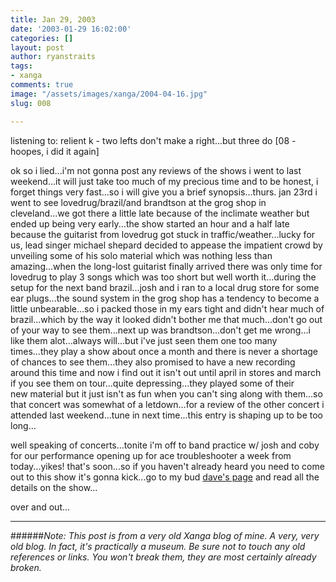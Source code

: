 ```yaml
---
title: Jan 29, 2003
date: '2003-01-29 16:02:00'
categories: []
layout: post
author: ryanstraits
tags:
- xanga
comments: true
image: "/assets/images/xanga/2004-04-16.jpg"
slug: 008

---
```

listening to: relient k - two lefts don't make a right...but three do [08 - hoopes, i did it again]

<!-- break -->

ok so i lied...i'm not gonna post any reviews of the shows i went to last weekend...it will just take too much of my precious time and to be honest, i forget things very fast...so i will give you a brief synopsis...thurs. jan 23rd i went to see lovedrug/brazil/and brandtson at the grog shop in cleveland...we got there a little late because of the inclimate weather but ended up being very early...the show started an hour and a half late because the guitarist from lovedrug got stuck in traffic/weather...lucky for us, lead singer michael shepard decided to appease the impatient crowd by unveiling some of his solo material which was nothing less than amazing...when the long-lost guitarist finally arrived there was only time for lovedrug to play 3 songs which was too short but well worth it...during the setup for the next band brazil...josh and i ran to a local drug store for some ear plugs...the sound system in the grog shop has a tendency to become a little unbearable...so i packed those in my ears tight and didn't hear much of brazil...which by the way it looked didn't bother me that much...don't go out of your way to see them...next up was brandtson...don't get me wrong...i like them alot...always will...but i've just seen them one too many times...they play a show about once a month and there is never a shortage of chances to see them...they also promised to have a new recording around this time and now i find out it isn't out until april in stores and march if you see them on tour...quite depressing...they played some of their new material but it just isn't as fun when you can't sing along with them...so that concert was somewhat of a letdown...for a review of the other concert i attended last weekend...tune in next time...this entry is shaping up to be too long...

well speaking of concerts...tonite i'm off to band practice w/ josh and coby for our performance opening up for ace troubleshooter a week from today...yikes! that's soon...so if you haven't already heard you need to come out to this show it's gonna kick...go to my bud <a href="http://www.xanga.com/dreamerswell" target="_blank">dave's page</a> and read all the details on the show...

over and out...

---

######*Note: This post is from a very old Xanga blog of mine. A very, very old blog. In fact, it's practically a museum. Be sure not to touch any old references or links. You won't break them, they are most certainly already broken.*